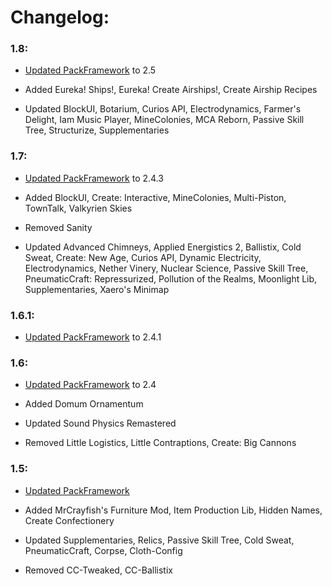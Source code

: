 # Changelog:

### 1.8:
- [Updated PackFramework](https://github.com/Den4enko/PackFramework/blob/forge/1.19.2/config/fancymenu/assets/changelog.md#25)
to 2.5

- Added Eureka! Ships!, Eureka! Create Airships!, Create Airship Recipes

- Updated BlockUI, Botarium, Curios API, Electrodynamics, Farmer's Delight, Iam Music Player, MineColonies, MCA Reborn, Passive Skill Tree, Structurize, Supplementaries

### 1.7:
- [Updated PackFramework](https://github.com/Den4enko/PackFramework/blob/forge/1.19.2/config/fancymenu/assets/changelog.md)
to 2.4.3

- Added BlockUI, Create: Interactive, MineColonies, Multi-Piston, TownTalk, Valkyrien Skies

- Removed Sanity

- Updated Advanced Chimneys, Applied Energistics 2, Ballistix, Cold Sweat, Create: New Age, Curios API, Dynamic Electricity, Electrodynamics, Nether Vinery, Nuclear Science, Passive Skill Tree, PneumaticCraft: Repressurized, Pollution of the Realms, Moonlight Lib, Supplementaries, Xaero's Minimap

### 1.6.1:
- [Updated PackFramework](https://github.com/Den4enko/PackFramework/blob/forge/1.19.2/config/fancymenu/assets/changelog.md) to 2.4.1

### 1.6:
- [Updated PackFramework](https://github.com/Den4enko/PackFramework/blob/forge/1.19.2/config/fancymenu/assets/changelog.md) to 2.4

- Added Domum Ornamentum

- Updated Sound Physics Remastered

- Removed Little Logistics, Little Contraptions, Create: Big Cannons

### 1.5:
- [Updated PackFramework](https://github.com/Den4enko/PackFramework/blob/forge/1.19.2/config/fancymenu/assets/changelog.md)

- Added MrCrayfish's Furniture Mod, Item Production Lib, Hidden Names, Create Confectionery

- Updated Supplementaries, Relics, Passive Skill Tree, Cold Sweat, PneumaticCraft, Corpse, Cloth-Config

- Removed CC-Tweaked, CC-Ballistix